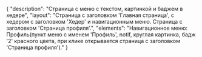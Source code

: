 {
"description": "Страница с меню с текстом, картинкой и баджем в хедере",
"layout": "Страница с  заголовком 'Главная страница', с хедером с заголовком 'Хедер' и навигационным меню.
Страница с заголовком 'Страница профиля'.",
"elements": "Навигационное меню: Профиль(пункт меню с именем 'Профиль', notif, круглая картинка, бадж '2' красного цвета, при клике открывается страница с заголовком 'Страница профиля')."
}